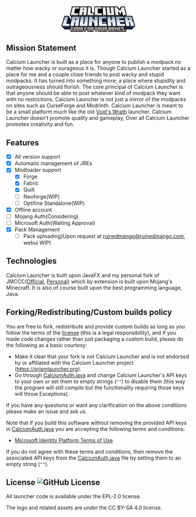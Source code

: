 <p align="center">
<picture>
  <source srcset="/press_kit/title.png">
  <img alt="Prism Launcher" src="/press_kit/title.png" width="40%">
</picture>
</p>

## Mission Statement

Calcium Launcher is built as a place for anyone to publish a modpack no matter how wacky or ourageous it is. Though Calcium Launcher started as a place for me and a couple close friends to post wacky and stupid modpacks. It has turned into something more; a place where stupidity and outrageousness should florish. The core principal of Calcium Launcher is that anyone should be able to post whatever kind of modpack they want with no restrictions. Calcium Launcher is not just a mirror of the modpacks on sites such as CurseForge and Modrinth. Calcium Launcher is meant to be a small platform much like the old [Void's Wrath](https://voidswrath.com/) launcher. Calcium Launcher doesn't promote quality and gameplay, Over all Calcium Launcher promotes creativity and fun.

## Features

- [x] All version support
- [x] Automatic management of JREs
- [x] Modloader support
  - [x] Forge
  - [x] Fabric
  - [x] Quilt
  - [ ] Neoforge(WIP)
  - [ ] Optifine Standalone(WIP)
- [x] Offline account
- [ ] Mojang Auth(Considering)
- [ ] Microsoft Auth(Waiting Approval)
- [x] Pack Management
  - [ ] Pack uploading(Upon request at ruinedmango@ruinedmango.com, webui WIP)        

## Technologies

Calcium Launcher is built upon JavaFX and my personal fork of JMCCC([Official](https://github.com/xfl03/JMCCC), [Personal](https://github.com/RuinedMango/Neofix)) which by extension is built upon Mojang's Minecraft. It is also of course built upon the best programming language, Java.

## Forking/Redistributing/Custom builds policy

You are free to fork, redistribute and provide custom builds as long as you follow the terms of the [license](LICENSE) (this is a legal responsibility), and if you made code changes rather than just packaging a custom build, please do the following as a basic courtesy:

- Make it clear that your fork is not Calcium Launcher and is not endorsed by or affiliated with the Calcium Launcher project (<https://prismlauncher.org>).
- Go through [CalciumAuth.java](src/main/java/com/ruinedmango/CalciumLauncher/CalciumAuth.java) and change Calcium Launcher's API keys to your own or set them to empty strings (`""`) to disable them (this way the program will still compile but the functionality requiring those keys will throw Exceptions).

If you have any questions or want any clarification on the above conditions please make an issue and ask us.

Note that if you build this software without removing the provided API keys in [CalciumAuth.java](src/main/java/com/ruinedmango/CalciumLauncher/CalciumAuth.java) you are accepting the following terms and conditions:

- [Microsoft Identity Platform Terms of Use](https://docs.microsoft.com/en-us/legal/microsoft-identity-platform/terms-of-use)

If you do not agree with these terms and conditions, then remove the associated API keys from the [CalciumAuth.java](src/main/java/com/ruinedmango/CalciumLauncher/CalciumAuth.java) file by setting them to an empty string (`""`).


## License ![GitHub License](https://img.shields.io/github/license/RuinedMango/CalciumLauncher)
All launcher code is available under the EPL-2.0 license.

The logo and related assets are under the CC BY-SA 4.0 license.
